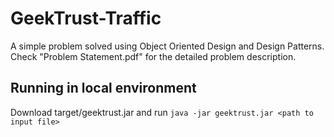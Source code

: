 # GeekTrust-Traffic
A simple problem solved using Object Oriented Design and Design Patterns. 
Check "Problem Statement.pdf" for the detailed problem description.

## Running in local environment
Download target/geektrust.jar and run ` java -jar geektrust.jar <path to input file> `

